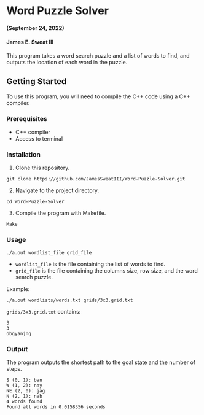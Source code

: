 # Word Puzzle Solver
#### (September 24, 2022)
#### James E. Sweat III

This program takes a word search puzzle and a list of words to find, and outputs the location of each word in the puzzle.

## Getting Started

To use this program, you will need to compile the C++ code using a C++ compiler.

### Prerequisites

- C++ compiler
- Access to terminal

### Installation

1. Clone this repository.

``` 
git clone https://github.com/JamesSweatIII/Word-Puzzle-Solver.git
```

2. Navigate to the project directory.

``` 
cd Word-Puzzle-Solver
```
3. Compile the program with Makefile.
``` 
Make
```
### Usage

```
./a.out wordlist_file grid_file
```
-  `wordlist_file` is the file containing the list of words to find. 
-  `grid_file` is the file containing the columns size, row size, and the word search puzzle.

Example:
``` 
./a.out wordlists/words.txt grids/3x3.grid.txt
```
`grids/3x3.grid.txt` contains:

``` 
3
3
obgyanjng
```

### Output

The program outputs the shortest path to the goal state and the number of steps. 

``` 
S (0, 1): ban
W (1, 2): nay
NE (2, 0): jag
N (2, 1): nab
4 words found
Found all words in 0.0158356 seconds
```
